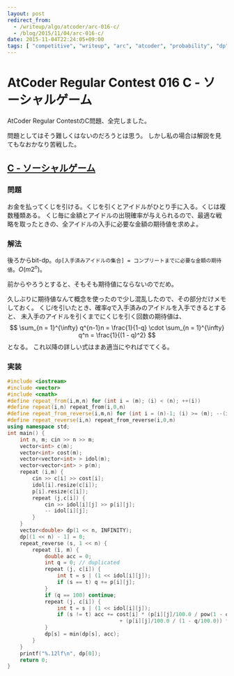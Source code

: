 ```yaml
---
layout: post
redirect_from:
  - /writeup/algo/atcoder/arc-016-c/
  - /blog/2015/11/04/arc-016-c/
date: 2015-11-04T22:24:05+09:00
tags: [ "competitive", "writeup", "arc", "atcoder", "probability", "dp", "bit-dp" ]
---
```


# AtCoder Regular Contest 016 C - ソーシャルゲーム

AtCoder Regular ContestのC問題、全完しました。

問題としてはそう難しくはないのだろうとは思う。
しかし私の場合は解説を見てもなおかなり苦戦した。

<!-- more -->

## [C - ソーシャルゲーム](https://beta.atcoder.jp/contests/arc016/tasks/arc016_3)

### 問題

お金を払ってくじを引ける。くじを引くとアイドルがひとり手に入る。くじは複数種類ある。
くじ毎に金額とアイドルの出現確率が与えられるので、最適な戦略を取ったときの、全アイドルの入手に必要な金額の期待値を求めよ。

### 解法

後ろからbit-dp。`dp[入手済みアイドルの集合] = コンプリートまでに必要な金額の期待値`。$O(m2^n)$。


前からやろうとすると、そもそも期待値にならないのでだめ。

久しぶりに期待値なんて概念を使ったので少し混乱したので、その部分だけメモしておく。
くじ$i$を引いたとき、確率$q$で入手済みのアイドルを入手できるとすると、
未入手のアイドルを引くまでにくじを引く回数の期待値は、
$$ \sum_{n = 1}^{\infty} q^{n-1}n = \frac{1}{1-q} \cdot \sum_{n = 1}^{\infty} q^n = \frac{1}{(1 - q)^2} $$となる。
これ以降の詳しい式はまあ適当にやればでてくる。


### 実装

``` c++
#include <iostream>
#include <vector>
#include <cmath>
#define repeat_from(i,m,n) for (int i = (m); (i) < (n); ++(i))
#define repeat(i,n) repeat_from(i,0,n)
#define repeat_from_reverse(i,m,n) for (int i = (n)-1; (i) >= (m); --(i))
#define repeat_reverse(i,n) repeat_from_reverse(i,0,n)
using namespace std;
int main() {
    int n, m; cin >> n >> m;
    vector<int> c(m);
    vector<int> cost(m);
    vector<vector<int> > idol(m);
    vector<vector<int> > p(m);
    repeat (i,m) {
        cin >> c[i] >> cost[i];
        idol[i].resize(c[i]);
        p[i].resize(c[i]);
        repeat (j,c[i]) {
            cin >> idol[i][j] >> p[i][j];
            -- idol[i][j];
        }
    }
    vector<double> dp(1 << n, INFINITY);
    dp[(1 << n) - 1] = 0;
    repeat_reverse (s, 1 << n) {
        repeat (i, m) {
            double acc = 0;
            int q = 0; // duplicated
            repeat (j, c[i]) {
                int t = s | (1 << idol[i][j]);
                if (s == t) q += p[i][j];
            }
            if (q == 100) continue;
            repeat (j, c[i]) {
                int t = s | (1 << idol[i][j]);
                if (s != t) acc += cost[i] * (p[i][j]/100.0 / pow(1 - q/100.0, 2))
                                    + (p[i][j]/100.0 / (1 - q/100.0)) * dp[t];
            }
            dp[s] = min(dp[s], acc);
        }
    }
    printf("%.12lf\n", dp[0]);
    return 0;
}
```
